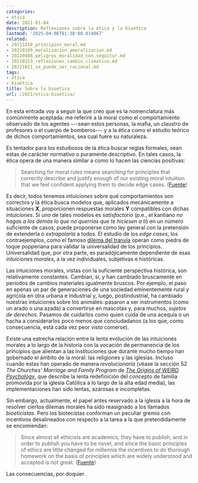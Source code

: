 ```yaml
---
categories:
- ética
date: 2021-01-04
description: Reflexiones sobre la ética y la bioética
lastmod: '2025-04-06T01:38:08.014067'
related:
- 20211210_principios_moral.md
- 20210109_moralizacion_amoralizacion.md
- 20220408_peligros_moralidad_non_sequitur.md
- 20210213_reflexiones_cambio_climatico.md
- 20221021_se_puede_ser_racional.md
tags:
- ética
- bioética
title: Sobre la bioética
url: /2021/etica-bioetica/
---
```


En esta entrada voy a seguir la que creo que es la nomenclatura más comúnmente aceptada: me referiré a la moral como el comportamiento observado de los agentes ---sean estos personas, la mafia, un claustro de profesores o el cuerpo de bomberos--- y a la ética como el estudio teórico de dichos comportamientos, sea cual fuere su naturaleza.

Es tentador para los estudiosos de la ética buscar reglas formales, sean estas de carácter normativo o puramente descriptivo. En tales casos, la ética opera de una manera similar a como lo hacen las ciencias positivas:

> Searching for moral rules means searching for principles that correctly describe and justify enough of our existing moral intuition that we feel confident applying them to decide edge cases. ([Fuente](https://web.archive.org/web/20161115073538/http://raikoth.net/consequentialism.html))

Es decir, todos tenemos _intuiciones_ sobre qué comportamientos son correctos y la ética busca modelos que, aplicados mecánicamente a situaciones **X**, proporcionen respuestas morales **Y** compatibles con dichas _intuiciones_. Si uno de tales modelos es _satisfactorio_ (p.e., el kantiano _no hagas a los demás lo que no querrías que te hiciesen a ti_) en un número suficiente de casos, puede proponerse como ley general con la pretensión de extenderla o _extrapolarla_ a todos. El estudio de los _edge cases_, los contraejemplos, como el famoso [dilema del tranvía](https://es.wikipedia.org/wiki/Dilema_del_tranv%C3%ADa) operan como piedra de toque popperiana para validar la universalidad de los principios. Universalidad que, por otra parte, es paradójicamente dependiente de esas _intuiciones morales_, a la vez individuales, subjetivas e históricas.

Las intuiciones morales, vistas con la suficiente perspectiva histórica, son relativamente constantes. Cambian, sí, y han cambiado bruscamente en periodos de cambios materiales igualmente bruscos. Por ejemplo, el paso en apenas un par de generaciones de una sociedad eminentemente rural y agrícola en otra urbana e industrial y, luego, postindustrial, ha cambiado nuestras intuiciones sobre los animales: pasaron a ser instrumentos (como un arado o una azada) a convertirse en mascotas y, para muchos, _sujetos de derechos_. Pasamos de cuidarlos como quien cuida de una acequia o un hacha a considerarlos poco menos que conciudadanos (a los que, como consecuencia, está cada vez peor visto comerse).

Existe una estrecha relación entre la lenta evolución de las intuiciones morales a lo largo de la historia con la vocación de permanencia de los principios que alientan a las instituciones que durante mucho tiempo han gobernado el ámbito de la moral: las religiones y las iglesias. Incluso cuando estas han operado de manera _revolucionaria_ (véase la sección S2 _The Churches’ Marriage and Family Program_ de [_The Origins of WEIRD Psychology_](https://psyarxiv.com/d6qhu/), que describe la lenta redefinición del concepto de familia promovida por la iglesia Católica a lo largo de la alta edad media), las implementaciones han sido lentas, azarosas e incompletas.

Sin embargo, actualmente, el papel antes reservado a la iglesia a la hora de resolver ciertos dilemas morales ha sido reasignado a los llamados _bioeticistas_. Pero los biotecistas conforman un peculiar gremio con incentivos desalineados con respecto a la tarea a la que pretendidamente se encomiendan:

> Since almost all ethicists are academics, they have to publish, and in order to publish you have to be novel, and since the basic principles of ethics are little changed for millennia the incentives to do thorough homework on the basis of principles which are widely understood and accepted is not great. ([Fuente](https://marginalrevolution.com/marginalrevolution/2020/12/from-my-email-on-bioethicists.html))

Las consecuencias, por doquier.